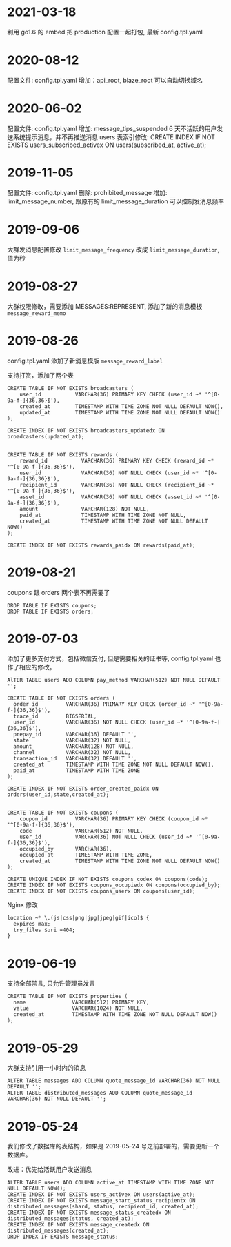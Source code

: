 # 2021-03-18
利用 go1.6 的 embed 把 production 配置一起打包, 最新 config.tpl.yaml 

# 2020-08-12
配置文件: config.tpl.yaml 
增加：api_root, blaze_root 可以自动切换域名


# 2020-06-02

配置文件: config.tpl.yaml 
增加: message_tips_suspended 6 天不活跃的用户发送系统提示消息，并不再推送消息
users 表索引修改: CREATE INDEX IF NOT EXISTS users_subscribed_activex ON users(subscribed_at, active_at);

# 2019-11-05

配置文件: config.tpl.yaml 
删除: prohibited_message
增加: limit_message_number, 跟原有的 limit_message_duration 可以控制发消息频率

# 2019-09-06

大群发消息配置修改 `limit_message_frequency` 改成 `limit_message_duration`, 值为秒

# 2019-08-27

大群权限修改，需要添加 MESSAGES:REPRESENT, 添加了新的消息模板 `message_reward_memo`

# 2019-08-26

config.tpl.yaml 添加了新消息模版 `message_reward_label`

支持打赏，添加了两个表
```
CREATE TABLE IF NOT EXISTS broadcasters (
	user_id	          VARCHAR(36) PRIMARY KEY CHECK (user_id ~* '^[0-9a-f-]{36,36}$'),
	created_at        TIMESTAMP WITH TIME ZONE NOT NULL DEFAULT NOW(),
	updated_at        TIMESTAMP WITH TIME ZONE NOT NULL DEFAULT NOW()
);

CREATE INDEX IF NOT EXISTS broadcasters_updatedx ON broadcasters(updated_at);


CREATE TABLE IF NOT EXISTS rewards (
	reward_id           VARCHAR(36) PRIMARY KEY CHECK (reward_id ~* '^[0-9a-f-]{36,36}$'),
	user_id	            VARCHAR(36) NOT NULL CHECK (user_id ~* '^[0-9a-f-]{36,36}$'),
	recipient_id        VARCHAR(36) NOT NULL CHECK (recipient_id ~* '^[0-9a-f-]{36,36}$'),
	asset_id            VARCHAR(36) NOT NULL CHECK (asset_id ~* '^[0-9a-f-]{36,36}$'),
	amount              VARCHAR(128) NOT NULL,
	paid_at             TIMESTAMP WITH TIME ZONE NOT NULL,
	created_at          TIMESTAMP WITH TIME ZONE NOT NULL DEFAULT NOW()
);

CREATE INDEX IF NOT EXISTS rewards_paidx ON rewards(paid_at);
```


# 2019-08-21

coupons 跟 orders 两个表不再需要了

```
DROP TABLE IF EXISTS coupons;
DROP TABLE IF EXISTS orders;
```

# 2019-07-03

添加了更多支付方式，包括微信支付, 但是需要相关的证书等, config.tpl.yaml 也作了相应的修改。

```
AlTER TABLE users ADD COLUMN pay_method VARCHAR(512) NOT NULL DEFAULT '';

CREATE TABLE IF NOT EXISTS orders (
  order_id         VARCHAR(36) PRIMARY KEY CHECK (order_id ~* '^[0-9a-f-]{36,36}$'),
  trace_id         BIGSERIAL,
  user_id          VARCHAR(36) NOT NULL CHECK (user_id ~* '^[0-9a-f-]{36,36}$'),
  prepay_id        VARCHAR(36) DEFAULT '',
  state            VARCHAR(32) NOT NULL,
  amount           VARCHAR(128) NOT NULL,
  channel          VARCHAR(32) NOT NULL,
  transaction_id   VARCHAR(32) DEFAULT '',
  created_at       TIMESTAMP WITH TIME ZONE NOT NULL DEFAULT NOW(),
  paid_at          TIMESTAMP WITH TIME ZONE
);

CREATE INDEX IF NOT EXISTS order_created_paidx ON orders(user_id,state,created_at);


CREATE TABLE IF NOT EXISTS coupons (
	coupon_id         VARCHAR(36) PRIMARY KEY CHECK (coupon_id ~* '^[0-9a-f-]{36,36}$'),
	code              VARCHAR(512) NOT NULL,
	user_id	          VARCHAR(36) NOT NULL CHECK (user_id ~* '^[0-9a-f-]{36,36}$'),
	occupied_by       VARCHAR(36),
	occupied_at       TIMESTAMP WITH TIME ZONE,
	created_at        TIMESTAMP WITH TIME ZONE NOT NULL DEFAULT NOW()
);

CREATE UNIQUE INDEX IF NOT EXISTS coupons_codex ON coupons(code);
CREATE INDEX IF NOT EXISTS coupons_occupiedx ON coupons(occupied_by);
CREATE INDEX IF NOT EXISTS coupons_userx ON coupons(user_id);
```

Nginx 修改

```
location ~* \.(js|css|png|jpg|jpeg|gif|ico)$ {
  expires max;
  try_files $uri =404;
}
```

# 2019-06-19

支持全部禁言, 只允许管理员发言

```
CREATE TABLE IF NOT EXISTS properties (
  name               VARCHAR(512) PRIMARY KEY,
  value              VARCHAR(1024) NOT NULL,
  created_at         TIMESTAMP WITH TIME ZONE NOT NULL DEFAULT NOW()
);
```

# 2019-05-29

大群支持引用一小时内的消息

```
ALTER TABLE messages ADD COLUMN quote_message_id VARCHAR(36) NOT NULL DEFAULT '';
ALTER TABLE distributed_messages ADD COLUMN quote_message_id VARCHAR(36) NOT NULL DEFAULT '';
```


# 2019-05-24

我们修改了数据库的表结构，如果是 2019-05-24 号之前部署的，需要更新一个数据库。

改进：优先给活跃用户发送消息

```
ALTER TABLE users ADD COLUMN active_at TIMESTAMP WITH TIME ZONE NOT NULL DEFAULT NOW();
CREATE INDEX IF NOT EXISTS users_activex ON users(active_at);
CREATE INDEX IF NOT EXISTS message_shard_status_recipientx ON distributed_messages(shard, status, recipient_id, created_at);
CREATE INDEX IF NOT EXISTS message_status_createdx ON distributed_messages(status, created_at);
CREATE INDEX IF NOT EXISTS message_createdx ON distributed_messages(created_at);
DROP INDEX IF EXISTS message_status;
```
